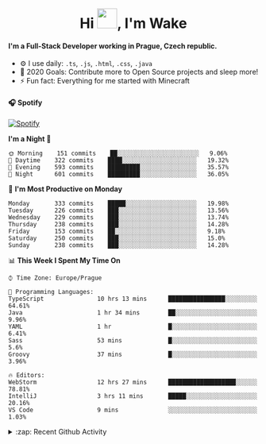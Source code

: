 <h1 align="center">Hi <img src="https://raw.githubusercontent.com/MrWakeCZ/MrWakeCZ/master/Hi.gif" width="40px" />, I'm Wake</h1>

#### I'm a Full-Stack Developer working in Prague, Czech republic.
- ⚙️ I use daily: `.ts`, `.js`, `.html`, `.css`, `.java`
- 🥅 2020 Goals: Contribute more to Open Source projects and sleep more!
- ⚡ Fun fact: Everything for me started with Minecraft

#### 🎧 Spotify
[![Spotify](https://novatorem-delta-eight.vercel.app/api/spotify)](https://open.spotify.com/user/wakeecz)

<!--START_SECTION:waka-->
**I'm a Night 🦉** 

```text
🌞 Morning    151 commits    ██░░░░░░░░░░░░░░░░░░░░░░░   9.06% 
🌆 Daytime    322 commits    ████░░░░░░░░░░░░░░░░░░░░░   19.32% 
🌃 Evening    593 commits    █████████░░░░░░░░░░░░░░░░   35.57% 
🌙 Night      601 commits    █████████░░░░░░░░░░░░░░░░   36.05%

```
📅 **I'm Most Productive on Monday** 

```text
Monday       333 commits    █████░░░░░░░░░░░░░░░░░░░░   19.98% 
Tuesday      226 commits    ███░░░░░░░░░░░░░░░░░░░░░░   13.56% 
Wednesday    229 commits    ███░░░░░░░░░░░░░░░░░░░░░░   13.74% 
Thursday     238 commits    ███░░░░░░░░░░░░░░░░░░░░░░   14.28% 
Friday       153 commits    ██░░░░░░░░░░░░░░░░░░░░░░░   9.18% 
Saturday     250 commits    ███░░░░░░░░░░░░░░░░░░░░░░   15.0% 
Sunday       238 commits    ███░░░░░░░░░░░░░░░░░░░░░░   14.28%

```


📊 **This Week I Spent My Time On** 

```text
⌚︎ Time Zone: Europe/Prague

💬 Programming Languages: 
TypeScript               10 hrs 13 mins      ████████████████░░░░░░░░░   64.61% 
Java                     1 hr 34 mins        ██░░░░░░░░░░░░░░░░░░░░░░░   9.96% 
YAML                     1 hr                █░░░░░░░░░░░░░░░░░░░░░░░░   6.41% 
Sass                     53 mins             █░░░░░░░░░░░░░░░░░░░░░░░░   5.6% 
Groovy                   37 mins             █░░░░░░░░░░░░░░░░░░░░░░░░   3.96%

🔥 Editors: 
WebStorm                 12 hrs 27 mins      ███████████████████░░░░░░   78.81% 
IntelliJ                 3 hrs 11 mins       █████░░░░░░░░░░░░░░░░░░░░   20.16% 
VS Code                  9 mins              ░░░░░░░░░░░░░░░░░░░░░░░░░   1.03%

```


<!--END_SECTION:waka-->

<details>
  <summary>:zap: Recent Github Activity</summary>

<!--START_SECTION:activity-->
1. ❗️ Closed issue [#574](https://github.com/Zrips/Residence/issues/574) in [Zrips/Residence](https://github.com/Zrips/Residence)
2. 🗣 Commented on [#574](https://github.com/Zrips/Residence/issues/574) in [Zrips/Residence](https://github.com/Zrips/Residence)
3. 🎉 Merged PR [#13](https://github.com/craftmania-cz/craftmanager/pull/13) in [craftmania-cz/craftmanager](https://github.com/craftmania-cz/craftmanager)
4. 💪 Opened PR [#13](https://github.com/craftmania-cz/craftmanager/pull/13) in [craftmania-cz/craftmanager](https://github.com/craftmania-cz/craftmanager)
5. ❗️ Opened issue [#574](https://github.com/Zrips/Residence/issues/574) in [Zrips/Residence](https://github.com/Zrips/Residence)
<!--END_SECTION:activity-->

</details>
